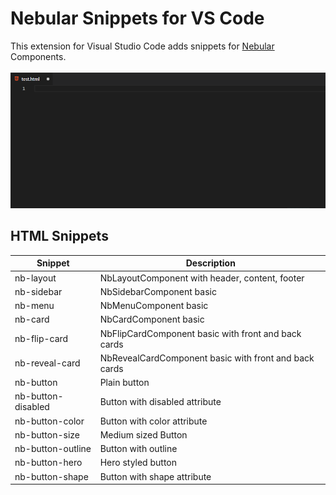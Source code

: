 # Nebular Snippets for VS Code

This extension for Visual Studio Code adds snippets for [Nebular](https://akveo.github.io/nebular/) Components.

![Extension](https://raw.githubusercontent.com/shalinjames/vscode-nebular-snippets/master/images/nebular_snippets_html.gif)

## HTML Snippets 

| Snippet            | Description                                           |
| ------------------ | ----------------------------------------------------- |
| nb-layout          | NbLayoutComponent with header, content, footer        |
| nb-sidebar         | NbSidebarComponent basic                              |
| nb-menu            | NbMenuComponent basic                                 |
| nb-card            | NbCardComponent basic                                 |
| nb-flip-card       | NbFlipCardComponent basic with front and back cards   |
| nb-reveal-card     | NbRevealCardComponent basic with front and back cards |
| nb-button          | Plain button                                          |
| nb-button-disabled | Button with disabled attribute                        |
| nb-button-color    | Button with color attribute                           |
| nb-button-size     | Medium sized Button                                   |
| nb-button-outline  | Button with outline                                   |
| nb-button-hero     | Hero styled button                                    |
| nb-button-shape    | Button with shape attribute                           |